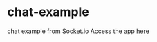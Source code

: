 # chat-example

chat example from Socket.io
Access the app [here](https://simple-chat-esv8.onrender.com/)
